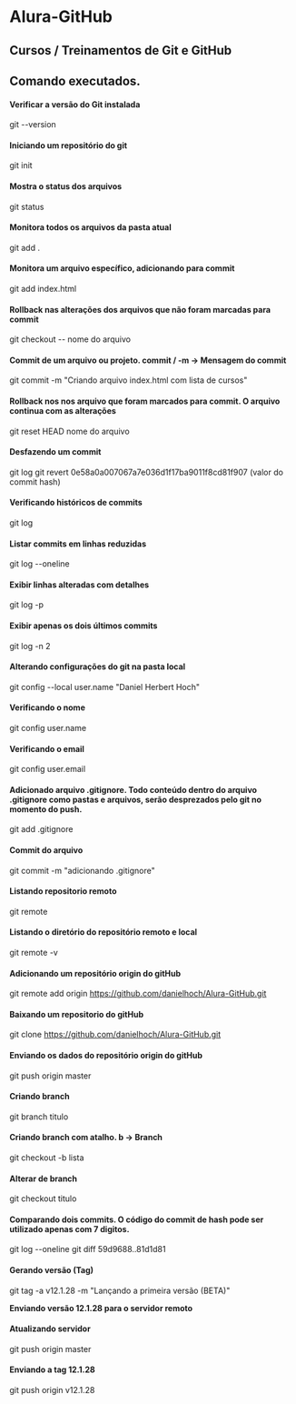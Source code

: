 # Alura-GitHub
## Cursos / Treinamentos de Git e GitHub

## Comando executados.

#### Verificar a versão do Git instalada
git --version

#### Iniciando um repositório do git
git init

#### Mostra o status dos arquivos
git status

#### Monitora todos os arquivos da pasta atual
git add .

#### Monitora um arquivo específico, adicionando para commit
git add index.html

#### Rollback nas alterações dos arquivos que não foram marcadas para commit
git checkout -- nome do arquivo

#### Commit de um arquivo ou projeto. commit / -m -> Mensagem do commit
git commit -m "Criando arquivo index.html com lista de cursos"

#### Rollback nos nos arquivo que foram marcados para commit. O arquivo continua com as alterações
git reset HEAD nome do arquivo

#### Desfazendo um commit
git log
git revert 0e58a0a007067a7e036d1f17ba9011f8cd81f907 (valor do commit hash)

#### Verificando históricos de commits
git log

#### Listar commits em linhas reduzidas
git log --oneline

#### Exibir linhas alteradas com detalhes
git log -p

#### Exibir apenas os dois últimos commits
git log -n 2

#### Alterando configurações do git na pasta local
git config --local user.name "Daniel Herbert Hoch"

#### Verificando o nome
git config user.name

#### Verificando o email
git config user.email

#### Adicionado arquivo .gitignore. Todo conteúdo dentro do arquivo .gitignore como pastas e arquivos, serão desprezados pelo git no momento do push.
git add .gitignore

#### Commit do arquivo
git commit -m "adicionando .gitignore"

#### Listando repositorio remoto
git remote

#### Listando o diretório do repositório remoto e local
git remote -v

#### Adicionando um repositório origin do gitHub
git remote add origin https://github.com/danielhoch/Alura-GitHub.git

#### Baixando um repositorio do gitHub
git clone https://github.com/danielhoch/Alura-GitHub.git

#### Enviando os dados do repositório origin do gitHub
git push origin master

#### Criando branch
git branch titulo

#### Criando branch com atalho. b -> Branch
git checkout -b lista

#### Alterar de branch
git checkout titulo

#### Comparando dois commits. O código do commit de hash pode ser utilizado apenas com 7 digitos.
git log --oneline
git diff 59d9688..81d1d81

#### Gerando versão (Tag)
git tag -a v12.1.28 -m "Lançando a primeira versão (BETA)"

**Enviando versão 12.1.28 para o servidor remoto**
#### Atualizando servidor
git push origin master

#### Enviando a tag 12.1.28
git push origin v12.1.28
